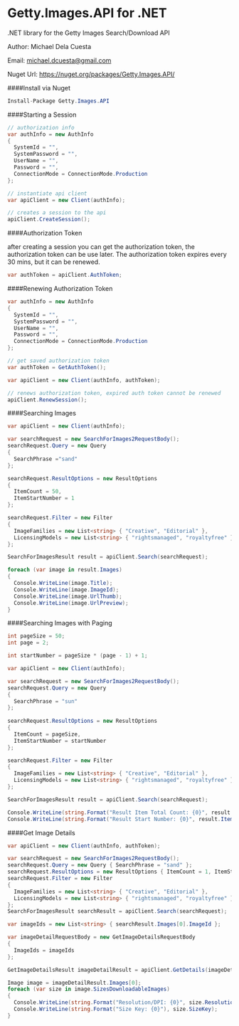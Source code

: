 Getty.Images.API for .NET
=========

.NET library for the Getty Images Search/Download API

Author: Michael Dela Cuesta

Email: michael.dcuesta@gmail.com

Nuget Url: https://nuget.org/packages/Getty.Images.API/

####Install via Nuget

```C#
Install-Package Getty.Images.API
```

####Starting a Session

```C#
// authorization info
var authInfo = new AuthInfo
{
  SystemId = "",
  SystemPassword = "",
  UserName = "",
  Password = "",
  ConnectionMode = ConnectionMode.Production
};

// instantiate api client
var apiClient = new Client(authInfo);

// creates a session to the api
apiClient.CreateSession();
```


####Authorization Token

after creating a session you can get the authorization token, the authorization token can be use later.  The authorization token expires every 30 mins, but it can be renewed.
```C#
var authToken = apiClient.AuthToken;
```

####Renewing Authorization Token
```C#
var authInfo = new AuthInfo
{
  SystemId = "",
  SystemPassword = "",
  UserName = "",
  Password = "",
  ConnectionMode = ConnectionMode.Production
};

// get saved authorization token
var authToken = GetAuthToken(); 

var apiClient = new Client(authInfo, authToken);

// renews authorization token, expired auth token cannot be renewed
apiClient.RenewSession();
```

####Searching Images
```C#
var apiClient = new Client(authInfo);

var searchRequest = new SearchForImages2RequestBody();
searchRequest.Query = new Query 
{ 
  SearchPhrase ="sand" 
};

searchRequest.ResultOptions = new ResultOptions 
{ 
  ItemCount = 50, 
  ItemStartNumber = 1
};

searchRequest.Filter = new Filter
{
  ImageFamilies = new List<string> { "Creative", "Editorial" },
  LicensingModels = new List<string> { "rightsmanaged", "royaltyfree" }
};

SearchForImagesResult result = apiClient.Search(searchRequest);

foreach (var image in result.Images)
{
  Console.WriteLine(image.Title);
  Console.WriteLine(image.ImageId);
  Console.WriteLine(image.UrlThumb);
  Console.WriteLine(image.UrlPreview);  
}
```

####Searching Images with Paging
```C#
int pageSize = 50;
int page = 2;

int startNumber = pageSize * (page - 1) + 1;

var apiClient = new Client(authInfo);

var searchRequest = new SearchForImages2RequestBody();
searchRequest.Query = new Query 
{ 
  SearchPhrase = "sun" 
};
            
searchRequest.ResultOptions = new ResultOptions 
{ 
  ItemCount = pageSize, 
  ItemStartNumber = startNumber 
};

searchRequest.Filter = new Filter
{
  ImageFamilies = new List<string> { "Creative", "Editorial" },
  LicensingModels = new List<string> { "rightsmanaged", "royaltyfree" }
};

SearchForImagesResult result = apiClient.Search(searchRequest);

Console.WriteLine(string.Format("Result Item Total Count: {0}", result.ItemTotalCount));
Console.WriteLine(string.Format("Result Start Number: {0}", result.ItemStartNumber));
```

####Get Image Details
```C#
var apiClient = new Client(authInfo, authToken);

var searchRequest = new SearchForImages2RequestBody();
searchRequest.Query = new Query { SearchPhrase = "sand" };
searchRequest.ResultOptions = new ResultOptions { ItemCount = 1, ItemStartNumber = 1 };
searchRequest.Filter = new Filter
{
  ImageFamilies = new List<string> { "Creative", "Editorial" },
  LicensingModels = new List<string> { "rightsmanaged", "royaltyfree" }
};
SearchForImagesResult searchResult = apiClient.Search(searchRequest);

var imageIds = new List<string> { searchResult.Images[0].ImageId };

var imageDetailRequestBody = new GetImageDetailsRequestBody
{
  ImageIds = imageIds
};

GetImageDetailsResult imageDetailResult = apiClient.GetDetails(imageDetailRequestBody);

Image image = imageDetailResult.Images[0];
foreach (var size in image.SizesDownloadableImages)
{
  Console.WriteLine(string.Format("Resolution/DPI: {0}", size.ResolutionDpi));
  Console.WriteLine(string.Format("Size Key: {0}"), size.SizeKey);
}
```
